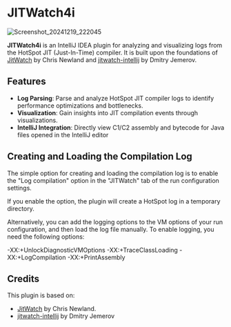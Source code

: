# JITWatch4i

![Screenshot_20241219_222045](https://github.com/user-attachments/assets/3a20e4ee-3f01-4243-9370-455d5b6fe9c9)

**JITWatch4i** is an IntelliJ IDEA plugin for analyzing and visualizing logs from the HotSpot JIT (Just-In-Time) compiler. It is built upon the foundations of [JitWatch](https://github.com/AdoptOpenJDK/jitwatch) by Chris Newland and [jitwatch-intellij](https://github.com/yole/jitwatch-intellij) by Dmitry Jemerov.

## Features
- **Log Parsing**: Parse and analyze HotSpot JIT compiler logs to identify performance optimizations and bottlenecks.
- **Visualization**: Gain insights into JIT compilation events through visualizations.
- **IntelliJ Integration**: Directly view C1/C2 assembly and bytecode for Java files opened in the IntelliJ editor

## Creating and Loading the Compilation Log

The simple option for creating and loading the compilation log is to enable the "Log compilation" option in the "JITWatch" tab of the run configuration settings.

If you enable the option, the plugin will create a HotSpot log in a temporary directory.

Alternatively, you can add the logging options to the VM options of your run configuration, and then load the log file manually. To enable logging, you need the following options:

-XX:+UnlockDiagnosticVMOptions
-XX:+TraceClassLoading
-XX:+LogCompilation
-XX:+PrintAssembly


## Credits
This plugin is based on:
- [JitWatch](https://github.com/AdoptOpenJDK/jitwatch) by Chris Newland.
- [jitwatch-intellij](https://github.com/yole/jitwatch-intellij) by Dmitry Jemerov

